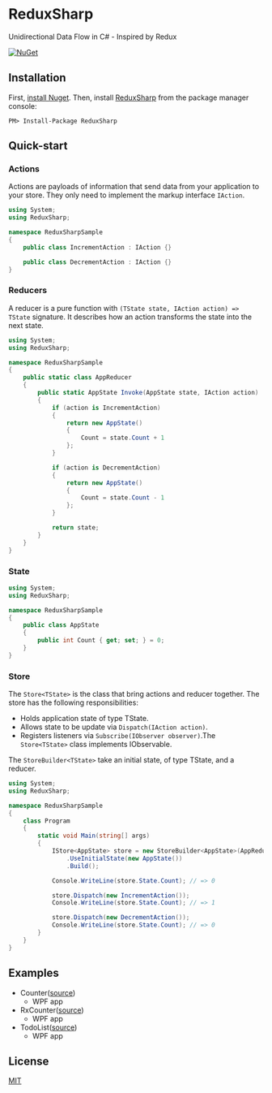 # ReduxSharp

Unidirectional Data Flow in C# - Inspired by Redux

[![NuGet](https://img.shields.io/nuget/v/ReduxSharp.svg?maxAge=2592000)](https://www.nuget.org/packages/ReduxSharp/)

## Installation

First, [install Nuget](http://docs.nuget.org/docs/start-here/installing-nuget).
Then, install [ReduxSharp](http://www.nuget.org/packages/ReduxSharp) from the package manager console:

```
PM> Install-Package ReduxSharp
```


## Quick-start

### Actions

Actions are payloads of information that send data from your application to your store.
They only need to implement the markup interface `IAction`.

```cs
using System;
using ReduxSharp;

namespace ReduxSharpSample
{
    public class IncrementAction : IAction {}

    public class DecrementAction : IAction {}
}
```

### Reducers

A reducer is a pure function with `(TState state, IAction action) => TState` signature.
It describes how an action transforms the state into the next state.

```cs
using System;
using ReduxSharp;

namespace ReduxSharpSample
{
    public static class AppReducer
    {
        public static AppState Invoke(AppState state, IAction action)
        {
            if (action is IncrementAction)
            {
                return new AppState()
                {
                    Count = state.Count + 1
                };
            }

            if (action is DecrementAction)
            {
                return new AppState()
                {
                    Count = state.Count - 1
                };
            }

            return state;
        }
    }
}
```

### State

```cs
using System;
using ReduxSharp;

namespace ReduxSharpSample
{
    public class AppState
    {
        public int Count { get; set; } = 0;
    }
}
```

### Store

The `Store<TState>` is the class that bring actions and reducer together.
The store has the following responsibilities:

- Holds application state of type TState.
- Allows state to be update via `Dispatch(IAction action)`.
- Registers listeners via `Subscribe(IObserver observer)`.The `Store<TState>` class implements IObservable.

The `StoreBuilder<TState>` take an initial state, of type TState, and a reducer.

```c#
using System;
using ReduxSharp;

namespace ReduxSharpSample
{
    class Program
    {
        static void Main(string[] args)
        {
            IStore<AppState> store = new StoreBuilder<AppState>(AppReducer.Invoke)
                .UseInitialState(new AppState())
                .Build();

            Console.WriteLine(store.State.Count); // => 0

            store.Dispatch(new IncrementAction());
            Console.WriteLine(store.State.Count); // => 1

            store.Dispatch(new DecrementAction());
            Console.WriteLine(store.State.Count); // => 0
        }
    } 
}
```

## Examples

- Counter([source](https://github.com/tnakamura/ReduxSharp/blob/master/examples/Counter))
  - WPF app 
- RxCounter([source](https://github.com/tnakamura/ReduxSharp/blob/master/examples/RxCounter))
  - WPF app 
- TodoList([source](https://github.com/tnakamura/ReduxSharp/blob/master/examples/TodoList))
  - WPF app 

## License

[MIT](https://opensource.org/licenses/MIT)


